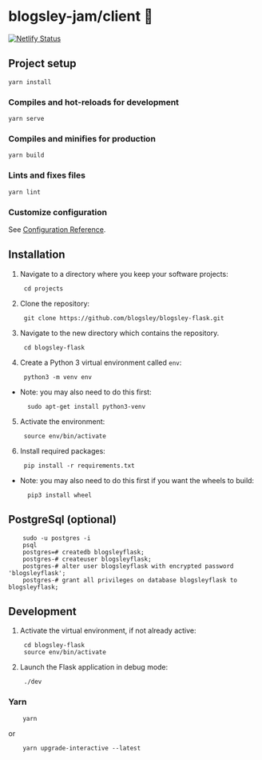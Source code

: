 # blogsley-jam/client :guitar:

[![Netlify Status](https://api.netlify.com/api/v1/badges/401c7040-c4ce-4c9a-baeb-c0f2f82ea4a4/deploy-status)](https://app.netlify.com/sites/blogsley-jam/deploys)

## Project setup
```
yarn install
```

### Compiles and hot-reloads for development
```
yarn serve
```

### Compiles and minifies for production
```
yarn build
```

### Lints and fixes files
```
yarn lint
```

### Customize configuration
See [Configuration Reference](https://cli.vuejs.org/config/).

## Installation

1. Navigate to a directory where you keep your software projects:

        cd projects

2. Clone the repository:

        git clone https://github.com/blogsley/blogsley-flask.git
        
3. Navigate to the new directory which contains the repository.

        cd blogsley-flask

4. Create a Python 3 virtual environment called `env`:

        python3 -m venv env

* Note: you may also need to do this first:

        sudo apt-get install python3-venv

5. Activate the environment:

        source env/bin/activate
        
6. Install required packages:

        pip install -r requirements.txt

* Note: you may also need to do this first if you want the wheels to build:

        pip3 install wheel

## PostgreSql (optional)
        sudo -u postgres -i
        psql
        postgres=# createdb blogsleyflask;
        postgres-# createuser blogsleyflask;
        postgres-# alter user blogsleyflask with encrypted password 'blogsleyflask';
        postgres-# grant all privileges on database blogsleyflask to blogsleyflask;

## Development

1. Activate the virtual environment, if not already active:

        cd blogsley-flask
        source env/bin/activate
        
2. Launch the Flask application in debug mode:

        ./dev

### Yarn

        yarn
or        

        yarn upgrade-interactive --latest
